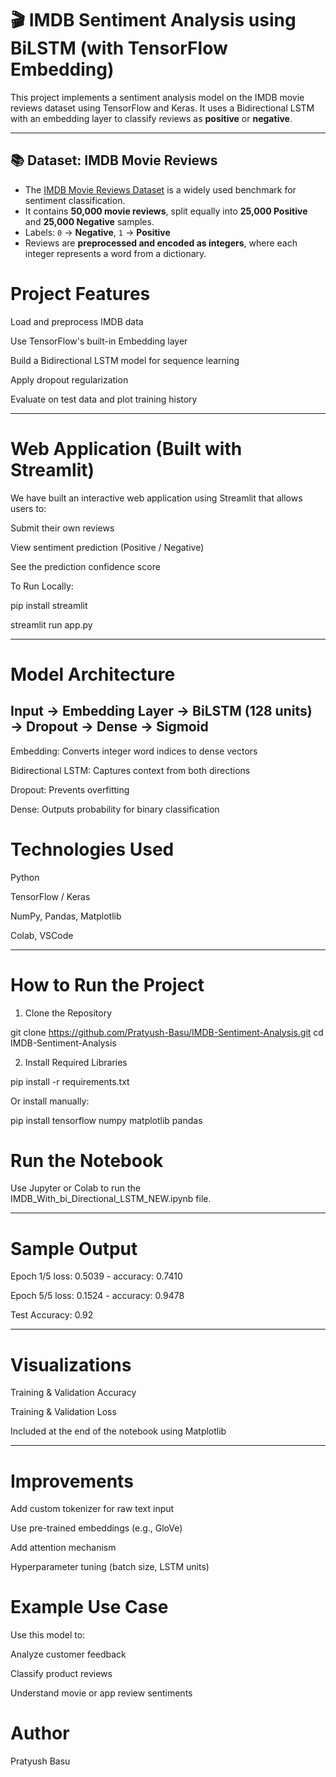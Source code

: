 # 🎬 IMDB Sentiment Analysis using BiLSTM (with TensorFlow Embedding)

This project implements a sentiment analysis model on the IMDB movie reviews dataset using TensorFlow and Keras. It uses a Bidirectional LSTM with an embedding layer to classify reviews as **positive** or **negative**.

---

## 📚 Dataset: IMDB Movie Reviews

- The [IMDB Movie Reviews Dataset]((https://www.kaggle.com/datasets/lakshmi25npathi/imdb-dataset-of-50k-movie-reviews)) is a widely used benchmark for sentiment classification.
- It contains **50,000 movie reviews**, split equally into **25,000 Positive** and **25,000 Negative** samples.
- Labels: `0` → **Negative**, `1` → **Positive**
- Reviews are **preprocessed and encoded as integers**, where each integer represents a word from a dictionary.

# Project Features


Load and preprocess IMDB data

Use TensorFlow's built-in Embedding layer

Build a Bidirectional LSTM model for sequence learning

Apply dropout regularization

Evaluate on test data and plot training history

---

# Web Application (Built with Streamlit)
We have built an interactive web application using Streamlit that allows users to:

Submit their own reviews

View sentiment prediction (Positive / Negative)

See the prediction confidence score


To Run Locally:


pip install streamlit

streamlit run app.py


---

# Model Architecture


## Input → Embedding Layer → BiLSTM (128 units) → Dropout → Dense → Sigmoid

Embedding: Converts integer word indices to dense vectors

Bidirectional LSTM: Captures context from both directions

Dropout: Prevents overfitting

Dense: Outputs probability for binary classification


# Technologies Used

Python 

TensorFlow / Keras

NumPy, Pandas, Matplotlib

Colab, VSCode

---

# How to Run the Project


1. Clone the Repository

git clone https://github.com/Pratyush-Basu/IMDB-Sentiment-Analysis.git
cd IMDB-Sentiment-Analysis

2. Install Required Libraries

pip install -r requirements.txt

Or install manually:


pip install tensorflow numpy matplotlib pandas


# Run the Notebook
Use Jupyter or Colab to run the IMDB_With_bi_Directional_LSTM_NEW.ipynb file.


---


# Sample Output



Epoch 1/5
loss: 0.5039 - accuracy: 0.7410

Epoch 5/5
loss: 0.1524 - accuracy: 0.9478

Test Accuracy: 0.92


---


# Visualizations

Training & Validation Accuracy

Training & Validation Loss

Included at the end of the notebook using Matplotlib

---


# Improvements


Add custom tokenizer for raw text input

Use pre-trained embeddings (e.g., GloVe)

Add attention mechanism

Hyperparameter tuning (batch size, LSTM units)

# Example Use Case
Use this model to:

Analyze customer feedback

Classify product reviews

Understand movie or app review sentiments


# Author
Pratyush Basu



